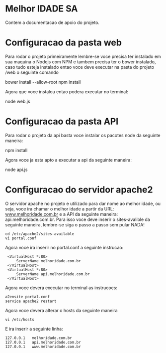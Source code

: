 # Melhor IDADE SA

Contem a documentacao de apoio do projeto.

# Configuracao da pasta web

Para rodar o projeto primeiramente lembre-se voce precisa ter instalado em sua maquina o Nodejs com NPM e tambem precisa ter o bower instalado, caso tudo esteja
instalado entao voce deve executar na pasta do projeto /web o seguinte comando

  bower install --allow-root
  npm install

Agora que voce instalou entao podera executar no terminal:

  node web.js

# Configuracao da pasta API

Para rodar o projeto da api basta voce instalar os pacotes node da seguinte maneira:

  npm install

Agora voce ja esta apto a executar a api da seguinte maneira:

  node api.js



# Configuracao do servidor apache2

O servidor apache no projeto e utilizado para dar nome ao melhor idade, ou seja,
voce ira chamar o melhor idade a partir da URL: www.melhoridade.com.br e a API da seguinte maneira: api.melhoridade.com.br. Para isso voce deve inserir o sites-avalible da seguinte maneira, lembre-se siga o passo a passo sem pular NADA!

	cd /etc/apache2/sites-available
	vi portal.conf

Agora voce ira inserir no portal.conf a seguinte instrucao:

```
 <VirtualHost *:80>
     ServerName melhoridade.com.br
 </VirtualHost>
 <VirtualHost *:80>
     ServerName api.melhoridade.com.br
 </VirtualHost>
```

Agora voce devera executar no terminal as instrucoes:

	a2ensite portal.conf
	service apache2 restart

Agora voce devera alterar o hosts da seguinte maneira

	vi /etc/hosts

E ira inserir a seguinte linha:

```
127.0.0.1   melhoridade.com.br
127.0.0.1   api.melhoridade.com.br
127.0.0.1   www.melhoridade.com.br
```